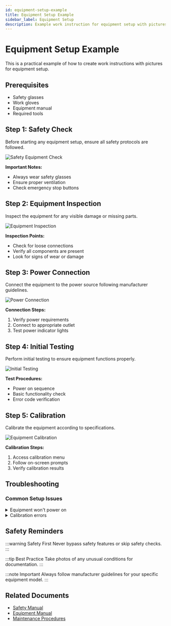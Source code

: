 ```yaml
---
id: equipment-setup-example
title: Equipment Setup Example
sidebar_label: Equipment Setup
description: Example work instruction for equipment setup with pictures
---
```


# Equipment Setup Example

This is a practical example of how to create work instructions with pictures for equipment setup.

## Prerequisites

- Safety glasses
- Work gloves
- Equipment manual
- Required tools

## Step 1: Safety Check

Before starting any equipment setup, ensure all safety protocols are followed.

![Safety Equipment Check](/img/products/laptops-desktops/IMG_1548.JPEG)

**Important Notes:**
- Always wear safety glasses
- Ensure proper ventilation
- Check emergency stop buttons

## Step 2: Equipment Inspection

Inspect the equipment for any visible damage or missing parts.

![Equipment Inspection](/img/products/laptops-desktops/IMG_2663.JPG)

**Inspection Points:**
- Check for loose connections
- Verify all components are present
- Look for signs of wear or damage

## Step 3: Power Connection

Connect the equipment to the power source following manufacturer guidelines.

![Power Connection](/img/products/laptops-desktops/IMG_2722.JPG)

**Connection Steps:**
1. Verify power requirements
2. Connect to appropriate outlet
3. Test power indicator lights

## Step 4: Initial Testing

Perform initial testing to ensure equipment functions properly.

![Initial Testing](/img/products/laptops-desktops/IMG_2743.JPG)

**Test Procedures:**
- Power on sequence
- Basic functionality check
- Error code verification

## Step 5: Calibration

Calibrate the equipment according to specifications.

![Equipment Calibration](/img/products/laptops-desktops/IMG_2807.JPG)

**Calibration Steps:**
1. Access calibration menu
2. Follow on-screen prompts
3. Verify calibration results

## Troubleshooting

### Common Setup Issues

<details>
<summary>Equipment won't power on</summary>

![Power Issue](/img/products/laptops-desktops/IMG_5510.JPG)

**Solution:**
- Check power cord connection
- Verify outlet functionality
- Contact support if needed

</details>

<details>
<summary>Calibration errors</summary>

![Calibration Error](/img/products/laptops-desktops/IMG_5521.JPG)

**Solution:**
- Restart calibration process
- Check sensor connections
- Refer to manual for error codes

</details>

## Safety Reminders

:::warning Safety First
Never bypass safety features or skip safety checks.
:::

:::tip Best Practice
Take photos of any unusual conditions for documentation.
:::

:::note Important
Always follow manufacturer guidelines for your specific equipment model.
:::

## Related Documents

- [Safety Manual](/docs/safety-manual)
- [Equipment Manual](/docs/equipment-manual)
- [Maintenance Procedures](/docs/maintenance)
